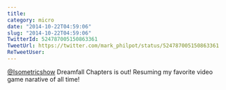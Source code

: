 ```yaml
---
title: 
category: micro
date: "2014-10-22T04:59:06"
slug: "2014-10-22T04:59:06"
TwitterId: 524787005150863361
TweetUrl: https://twitter.com/mark_philpot/status/524787005150863361
ReTweetUser: 
---
```


[@Isometricshow](https://twitter.com/Isometricshow) Dreamfall Chapters is out! Resuming my favorite video game narative of all time!